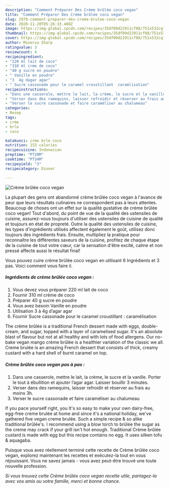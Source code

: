 ```yaml
---
description: "Comment Préparer Des Crème brûlée coco vegan"
title: "Comment Préparer Des Crème brûlée coco vegan"
slug: 2978-comment-preparer-des-creme-brulee-coco-vegan
date: 2020-11-20T05:26:33.408Z
image: https://img-global.cpcdn.com/recipes/35df09d22911cf08/751x532cq70/creme-brulee-coco-vegan-photo-principale-de-la-recette.jpg
thumbnail: https://img-global.cpcdn.com/recipes/35df09d22911cf08/751x532cq70/creme-brulee-coco-vegan-photo-principale-de-la-recette.jpg
cover: https://img-global.cpcdn.com/recipes/35df09d22911cf08/751x532cq70/creme-brulee-coco-vegan-photo-principale-de-la-recette.jpg
author: Minerva Sharp
ratingvalue: 3
reviewcount: 4
recipeingredient:
- "220 ml lait de coco"
- "310 ml crme de coco"
- "40 g sucre en poudre"
- " Vanille en poudre"
- "3  4g dagar agar"
- " Sucre cassonade pour le caramel croustillant  caramlisation"
recipeinstructions:
- "Dans une casserole, mettre le lait, la crème, le sucre et la vanille. Porter le tout à ébullition et ajouter l’agar agar. Laisser bouillir 3 minutes."
- "Verser dans des ramequins, laisser refroidir et réserver au frais au moins 3h."
- "Verser le sucre cassonade et faire caraméliser au chalumeau"
categories:
- Resep
tags:
- crme
- brle
- coco

katakunci: crme brle coco 
nutrition: 153 calories
recipecuisine: Indonesian
preptime: "PT20M"
cooktime: "PT34M"
recipeyield: "3"
recipecategory: Dinner

---
```



![Crème brûlée coco vegan](https://img-global.cpcdn.com/recipes/35df09d22911cf08/751x532cq70/creme-brulee-coco-vegan-photo-principale-de-la-recette.jpg)

La plupart des gens ont abandonné crème brûlée coco vegan à l'avance de peur que leurs résultats culinaires ne correspondent pas à leurs attentes. Beaucoup de choses ont un effet sur la qualité gustative de crème brûlée coco vegan! Tout d'abord, du point de vue de la qualité des ustensiles de cuisine, assurez-vous toujours d'utiliser des ustensiles de cuisine de qualité et toujours en état de propreté. Outre la qualité des ustensiles de cuisine, les types d'ingrédients utilisés affectent également le goût, utilisez donc toujours des ingrédients frais. Ensuite, multipliez la pratique pour reconnaître les différentes saveurs de la cuisine, profitez de chaque étape de la cuisine de tout votre cœur, car la sensation d'être excité, calme et non pressé affecte aussi le résultat final!

<!--inarticleads1-->

Vous pouvez cuire crème brûlée coco vegan en utilisant 6 Ingrédients et 3 pas. Voici comment vous faire il.

##### Ingrédients de crème brûlée coco vegan :

1. Vous devez vous préparer 220 ml lait de coco
1. Fournir 310 ml crème de coco
1. Préparer 40 g sucre en poudre
1. Vous avez besoin  Vanille en poudre
1. Utilisation 3 à 4g d’agar agar
1. Fournir  Sucre cassonade pour le caramel croustillant : caramélisation


The crème brûlée is a traditional French dessert made with eggs, double-cream, and sugar, topped with a layer of caramelised sugar. It&#39;s an absolute blast of flavour but not at all healthy and with lots of food allergens. Our no-bake vegan mango crème brûlée is a healthier variation of the classic we all. Creme brulée is an amazing French dessert that consists of thick, creamy custard with a hard shell of burnt caramel on top. 

<!--inarticleads2-->

##### Crème brûlée coco vegan pas à pas :

1. Dans une casserole, mettre le lait, la crème, le sucre et la vanille. Porter le tout à ébullition et ajouter l’agar agar. Laisser bouillir 3 minutes.
1. Verser dans des ramequins, laisser refroidir et réserver au frais au moins 3h.
1. Verser le sucre cassonade et faire caraméliser au chalumeau


If you pace yourself right, you It&#39;s so easy to make your own dairy-free, egg-free creme brulée at home and since it&#39;s a national holiday, we&#39;ve gathered five vegan creme brulée. Such a simple recipe &amp; so alike traditional brûlée&#39;s. I recommend using a blow torch to brûlée the sugar as the creme may crack if your grill isn&#39;t hot enough. Traditional Crème brûlée custard is made with egg but this recipe contains no egg. It uses silken tofu &amp; aquagaba. 

<!--inarticleads1-->

<p>
Puisque vous avez réellement terminé cette recette de Crème brûlée coco vegan, explorez maintenant les recettes et exécutez-la tout en vous réjouissant. Vous ne savez jamais - vous avez peut-être trouvé une toute nouvelle profession.
</p>

<p>
<i>Si vous trouvez cette Crème brûlée coco vegan recette utile, partagez-la avec vos amis ou votre famille, merci et bonne chance.</i>
</p>
